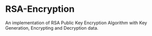 # RSA-Encryption
An implementation of RSA Public Key Encryption Algorithm with Key Generation, Encrypting and Decryption data.
